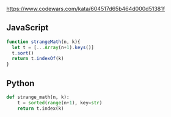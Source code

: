 https://www.codewars.com/kata/604517d65b464d000d51381f

## JavaScript
```js
function strangeMath(n, k){
  let t = [...Array(n+1).keys()]
  t.sort()
  return t.indexOf(k)
}
```

## Python
```python
def strange_math(n, k):
    t = sorted(range(n+1), key=str)
    return t.index(k)
```